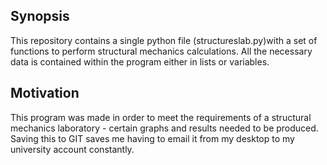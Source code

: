 ## Synopsis
This repository contains a single python file (structureslab.py)with a set of functions to perform structural mechanics calculations.
All the necessary data is contained within the program either in lists or variables.
## Motivation
This program was made in order to meet the requirements of a structural mechanics laboratory - certain graphs and results
needed to be produced. Saving this to GIT saves me having to email it from my desktop to my university account constantly.

